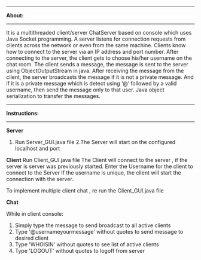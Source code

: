 **********
**About:**
**********

It is a multithreaded client/server ChatServer based on console which uses Java Socket programming. 
A server listens for connection requests from clients across the network or even from the same machine. 
Clients know how to connect to the server via an IP address and port number. 
After connecting to the server, the client gets to choose his/her username on the chat room. 
The client sends a message, the message is sent to the server using ObjectOutputStream in java. 
After receiving the message from the client, the server broadcasts the message if it is not a private message. 
And if it is a private message which is detect using ‘@’ followed by a valid username, then send the message only to that user. 
Java object serialization to transfer the messages.

*****************
**Instructions:**
*****************

**Server**
1. Run Server_GUI.java file
2.The Server will start on the configured localhost and port

**Client**
Run Client_GUI.java file
The Client will connect to the server , if the server is server was previously started.
Enter the Username for the client to connect to the Server
If the username is unique, the client will start the connection with the server.

To implement multiple client chat , re run the Client_GUI.java file


**Chat**

While in client console:
1. Simply type the message to send broadcast to all active clients
2. Type '@username<space>yourmessage' without quotes to send message to desired client
3. Type 'WHOISIN' without quotes to see list of active clients
4. Type 'LOGOUT' without quotes to logoff from server
